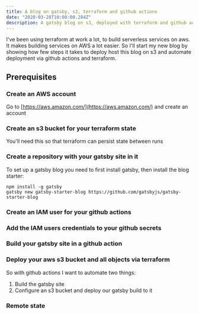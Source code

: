 ```yaml
---
title: A blog on gatsby, s3, terraform and github actions 
date: "2020-03-28T10:00:00.284Z"
description: A gatsby blog on s3, deployed with terraform and github actions.
---
```


I've been using terraform at work a lot, to build serverless services on aws. It makes building services on AWS a lot easier. So I'll start my new blog by showing how few steps it takes to deploy host this blog on s3 and automate deployment via github actions and terraform.

## Prerequisites

### Create an AWS account

Go to [https://aws.amazon.com/](https://aws.amazon.com/) and create an account

### Create an s3 bucket for your terraform state

You'll need this so that terraform can persist state between runs

### Create a repository with your gatsby site in it

To set up a gatsby blog you need to first install gatsby, then install the blog starter:

```
npm install -g gatsby
gatsby new gatsby-starter-blog https://github.com/gatsbyjs/gatsby-starter-blog
```

### Create an IAM user for your github actions 

### Add the IAM users credentials to your github secrets

### Build your gatsby site in a github action

### Deploy your aws s3 bucket and all objects via terraform


So with github actions I want to automate two things:

1. Build the gatsby site
2. Configure an s3 bucket and deploy our gatsby build to it

### Remote state



